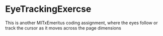 # EyeTrackingExercse
This is another MITxEmeritus coding assignment, where the eyes follow or track the cursor as it moves across the page dimensions
